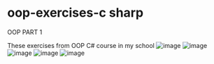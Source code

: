 # oop-exercises-c sharp
OOP PART 1 

These exercises from OOP C# course in my school
![image](https://user-images.githubusercontent.com/66561370/189664217-fa3d5b77-c5bf-441a-8aa0-017c211cc2b4.png)
![image](https://user-images.githubusercontent.com/66561370/189664251-5b13a1d6-e867-40a7-9ab6-638de0e09ac2.png)
![image](https://user-images.githubusercontent.com/66561370/189664289-7a2cd810-1011-457d-b7aa-96f93f9f04f5.png)
![image](https://user-images.githubusercontent.com/66561370/189664332-30fcb9cc-b003-43af-a485-0406cedf987b.png)
![image](https://user-images.githubusercontent.com/66561370/192027097-faf0bef3-1549-4463-8ef6-4d519d12939f.png)

